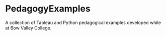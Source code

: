 # PedagogyExamples
A collection of Tableau and Python pedagogical examples developed while at Bow Valley College. 
